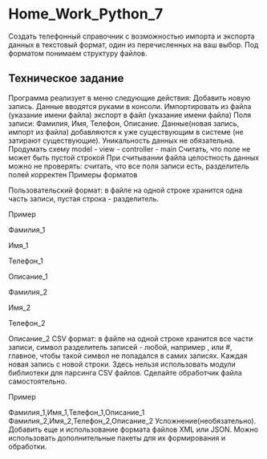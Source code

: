 # Home_Work_Python_7
Создать телефонный справочник с возможностью импорта и экспорта данных в текстовый формат, один из перечисленных на ваш выбор. Под форматом понимаем структуру файлов.

## Техническое задание

Программа реализует в меню следующие действия:
Добавить новую запись. Данные вводятся руками в консоли.
Импортировать из файла (указание имени файла)
экспорт в файл (указание имени файла)
Поля записи: Фамилия, Имя, Телефон, Описание.
Данные(новая запись, импорт из файла) добавляются к уже существующим в системе (не затирают существующие). Уникальность данных не обязательна.
Продумать схему model - view - controller - main
Считать, что поле не может быть пустой строкой
При считывании файла целостность данных можно не проверять: считать, что все поля записи есть, разделитель полей корректен
Примеры форматов

Пользовательский формат: в файле на одной строке хранится одна часть записи, пустая строка - разделитель.

Пример

Фамилия_1

Имя_1

Телефон_1

Описание_1

Фамилия_2

Имя_2

Телефон_2

Описание_2
CSV формат: в файле на одной строке хранится все части записи, символ разделитель записей - любой, например , или #, главное, чтобы такой символ не попадался в самих записях. Каждая новая запись с новой строки. Здесь нельзя использовать модули библиотеки для парсинга CSV файлов. Сделайте обработчик файла самостоятельно.

Пример

Фамилия_1,Имя_1,Телефон_1,Описание_1    
Фамилия_2,Имя_2,Телефон_2,Описание_2
Усложнение(необязательно). Добавить еще и использование формата файлов XML или JSON. Можно использовать дополнительные пакеты для их формирования и обработки.